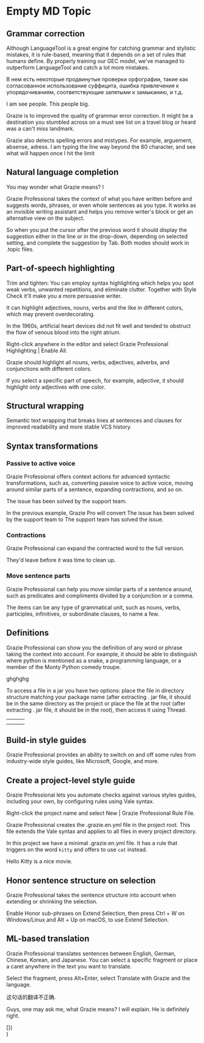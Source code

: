 # Empty MD Topic

## Grammar correction

Although LanguageTool is a great engine for catching grammar and stylistic
mistakes, it is rule-based, meaning that it depends on a set of rules that
humans define. By properly training our GEC model, we've managed to outperform
LanguageTool and catch a lot more mistakes.

В нем есть некоторые продвинутые проверки орфографии, такие как согласованное
использование суффицита, ошибка привлечения к упорядочиваниям, соответствующие
запятыми к замыканию, и т.д.

I am see people. This people big.

[](test.md#题目)

Grazie is to improved the quality of grammar error correction. It might be a
destination you stumbled across on a must see list on a travel blog or heard was
a can't miss landmark.

Grazie also detects spelling errors and mistypes. For example, arguement,
absense, adress.
I am typing the line way beyond the 80 character, and see what will happen
once I hit the limit

## Natural language completion

You may wonder what Grazie means? I

Grazie Professional takes the context of what you have written before and
suggests words, phrases, or even whole sentences as you type. It works as an
invisible writing assistant and helps you remove writer's block or get an
alternative view on the subject.

So when you put the cursor after the previous word it should display the
suggestion either in the line or in the drop-down, depending on selected
setting, and complete the suggestion by Tab. Both modes should work in .topic
files.

## Part-of-speech highlighting

Trim and tighten: You can employ syntax highlighting which helps you spot weak
verbs, unwanted repetitions, and eliminate clutter. Together with Style Check
it'll make you a more persuasive writer.

It can highlight adjectives, nouns, verbs and the like in different colors,
which may prevent overdecorating.

In the 1960s, artificial heart devices did not fit well and tended to obstruct
the flow of venous blood into the right atrium.

Right-click anywhere in the editor and select Grazie Professional Highlighting |
Enable All.

Grazie should highlight all nouns, verbs, adjectives, adverbs, and conjunctions
with different colors.

If you select a specific part of speech, for example, adjective, it should
highlight only adjectives with one color.

## Structural wrapping

Semantic text wrapping that breaks lines at sentences and clauses for improved
readability and more stable VCS history.

## Syntax transformations

### Passive to active voice

Grazie Professional offers context actions for advanced syntactic
transformations, such as, converting passive voice to active voice, moving
around similar parts of a sentence, expanding contractions, and so on.

The issue has been solved by the support team.

In the previous example, Grazie Pro will convert The issue has been solved by
the support team to The support team has solved the issue.

### Contractions

Grazie Professional can expand the contracted word to the full version.

They'd leave before it was time to clean up.

### Move sentence parts

Grazie Professional can help you move similar parts of a sentence around, such
as predicates and compliments divided by a conjunction or a comma.

The items can be any type of grammatical unit, such as nouns, verbs,
participles, infinitives, or subordinate clauses, to name a few.

## Definitions

Grazie Professional can show you the definition of any word or phrase taking the
context into account. For example, it should be able to distinguish where python
is mentioned as a snake, a programming language, or a member of the Monty Python
comedy troupe.

ghghghg

To access a file in a jar you have two options: place the file in directory
structure matching your package name (after extracting . jar file, it should be
in the same directory as the project or place the file at the root (after
extracting . jar file, it should be in the root), then access it using Thread.

|   |   |   |
|---|---|---|
|   |   |   |
|   |   |   |


## Build-in style guides

Grazie Professional provides an ability to switch on and off some rules from
industry-wide style guides, like Microsoft, Google, and more.

## Create a project-level style guide

Grazie Professional lets you automate checks against various styles guides,
including your own, by configuring rules using Vale syntax.

Right-click the project name and select New | Grazie Professional Rule File.

Grazie Professional creates the .grazie.en.yml file in the project root. This
file extends the Vale syntax and applies to all files in every project
directory.

In this project we have a minimal .grazie.en.yml file. It has a rule that
triggers on the word `kitty` and offers to use `cat` instead.

Hello Kitty is a nice movie.

## Honor sentence structure on selection

Grazie Professional takes the sentence structure into account when extending or
shrinking the selection.

Enable Honor sub-phrases on Extend Selection, then press Ctrl + W on
Windows/Linux and Alt + Up on macOS, to use Extend Selection.

## ML-based translation

Grazie Professional translates sentences between English, German, Chinese,
Korean, and Japanese. You can select a specific fragment or place a caret
anywhere in the text you want to translate.

Select the fragment, press Alt+Enter, select Translate with Grazie and the
language.

这句话的翻译不正确.

Guys, one may ask me, what Grazie means? I will explain.
He is definitely right.

<code-block>
[](<footer></footer>)
</code-block>